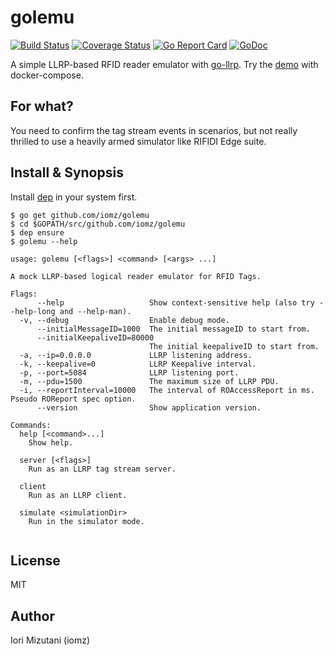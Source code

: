 # golemu

[![Build Status](https://travis-ci.org/iomz/golemu.svg?branch=master)](https://travis-ci.org/iomz/golemu)
[![Coverage Status](https://coveralls.io/repos/iomz/golemu/badge.svg?branch=master)](https://coveralls.io/github/iomz/golemu?branch=master)
[![Go Report Card](https://goreportcard.com/badge/github.com/iomz/golemu)](https://goreportcard.com/report/github.com/iomz/golemu)
[![GoDoc](https://godoc.org/github.com/iomz/golemu?status.svg)](http://godoc.org/github.com/iomz/golemu)

A simple LLRP-based RFID reader emulator with [go-llrp](https://github.com/iomz/go-llrp).
Try the [demo](https://github.com/iomz/docker-gosstrak-demo) with docker-compose.

## For what?

You need to confirm the tag stream events in scenarios, but not really thrilled to use a heavily armed simulator like RIFIDI Edge suite.

## Install & Synopsis

Install [dep](https://github.com/golang/dep) in your system first.

```
$ go get github.com/iomz/golemu
$ cd $GOPATH/src/github.com/iomz/golemu
$ dep ensure
$ golemu --help

usage: golemu [<flags>] <command> [<args> ...]

A mock LLRP-based logical reader emulator for RFID Tags.

Flags:
      --help                   Show context-sensitive help (also try --help-long and --help-man).
  -v, --debug                  Enable debug mode.
      --initialMessageID=1000  The initial messageID to start from.
      --initialKeepaliveID=80000
                               The initial keepaliveID to start from.
  -a, --ip=0.0.0.0             LLRP listening address.
  -k, --keepalive=0            LLRP Keepalive interval.
  -p, --port=5084              LLRP listening port.
  -m, --pdu=1500               The maximum size of LLRP PDU.
  -i, --reportInterval=10000   The interval of ROAccessReport in ms. Pseudo ROReport spec option.
      --version                Show application version.

Commands:
  help [<command>...]
    Show help.

  server [<flags>]
    Run as an LLRP tag stream server.

  client
    Run as an LLRP client.

  simulate <simulationDir>
    Run in the simulator mode.


```

## License

MIT

## Author

Iori Mizutani (iomz)
